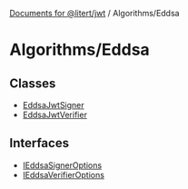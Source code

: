[Documents for @litert/jwt](../../index.md) / Algorithms/Eddsa

# Algorithms/Eddsa

## Classes

- [EddsaJwtSigner](classes/EddsaJwtSigner.md)
- [EddsaJwtVerifier](classes/EddsaJwtVerifier.md)

## Interfaces

- [IEddsaSignerOptions](interfaces/IEddsaSignerOptions.md)
- [IEddsaVerifierOptions](interfaces/IEddsaVerifierOptions.md)
